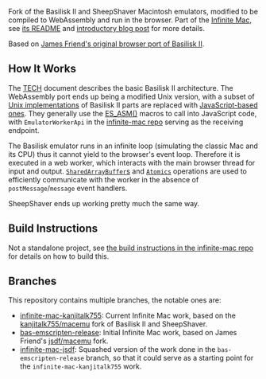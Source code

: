Fork of the Basilisk II and SheepShaver Macintosh emulators, modified to be compiled to WebAssembly and run in the browser. Part of the [Infinite Mac](https://github.com/mihaip/infinite-mac), see [its README](https://github.com/mihaip/infinite-mac/blob/main/README.md) and [introductory blog post](https://blog.persistent.info/2022/03/blog-post.html) for more details.

Based on [James Friend's original browser port of Basilisk II](https://jamesfriend.com.au/basilisk-ii-classic-mac-emulator-in-the-browser).

## How It Works

The [TECH](BasiliskII/TECH) document describes the basic Basilisk II architecture. The WebAssembly port ends up being a modified Unix version, with a subset of [Unix implementations](BasiliskII/src/Unix) of Basilisk II parts are replaced with [JavaScript-based ones](BasiliskII/src/Unix/JS). They generally use the [ES_ASM()](https://emscripten.org/docs/porting/connecting_cpp_and_javascript/Interacting-with-code.html#interacting-with-code-call-javascript-from-native) macros to call into JavaScript code, with `EmulatorWorkerApi` in the [infinite-mac repo](https://github.com/mihaip/infinite-mac/blob/main/src/emulator/emulator-worker.ts) serving as the receiving endpoint.

The Basilisk emulator runs in an infinite loop (simulating the classic Mac and its CPU) thus it cannot yield to the browser's event loop. Therefore it is executed in a web worker, which interacts with the main browser thread for input and output. [`SharedArrayBuffer`s](https://developer.mozilla.org/en-US/docs/Web/JavaScript/Reference/Global_Objects/SharedArrayBuffer) and [`Atomics`](https://developer.mozilla.org/en-US/docs/Web/JavaScript/Reference/Global_Objects/Atomics) operations are used to efficiently communicate with the worker in the absence of `postMessage`/`message` event handlers.

SheepShaver ends up working pretty much the same way.

## Build Instructions

Not a standalone project, see [the build instructions in the infinite-mac repo](https://github.com/mihaip/infinite-mac#building-the-emulators) for details on how to build this.

## Branches

This repository contains multiple branches, the notable ones are:

-   [infinite-mac-kanjitalk755](https://github.com/mihaip/macemu/commits/infinite-mac-kanjitalk755): Current Infinite Mac work, based on the [kanjitalk755/macemu](https://github.com/kanjitalk755/macemu) fork of Basilisk II and SheepShaver.
-   [bas-emscripten-release](https://github.com/mihaip/macemu/commits/bas-emscripten-release): Initial Infinite Mac work, based on James Friend's [jsdf/macemu](https://github.com/jsdf/macemu) fork.
-   [infinite-mac-jsdf](https://github.com/mihaip/macemu/commits/infinite-mac-jsdf): Squashed version of the work done in the `bas-emscripten-release` branch, so that it could serve as a starting point for the `infinite-mac-kanjitalk755` work.
